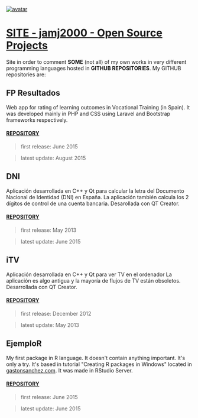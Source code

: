 [![avatar](https://avatars2.githubusercontent.com/u/2934084?v=3&s=460)](http://jamj2000.github.io)

# [SITE - jamj2000 - Open Source Projects](http://jamj2000.github.io)
Site in order to comment **SOME** (not all) of my own works in very different programming languages hosted in **GITHUB REPOSITORIES**.
My GITHUB repositories are:


## FP Resultados
Web app for rating of learning outcomes in Vocational Training (in Spain). It was developed mainly in PHP and CSS using Laravel and Bootstrap frameworks respectively.

#### [REPOSITORY](https://github.com/jamj2000/fp-resultados.git)
>first release: June 2015

>latest update: August 2015


## DNI
Aplicación desarrollada en C++ y Qt para calcular la letra del Documento Nacional de Identidad (DNI) en España.
La aplicación también calcula los 2 dígitos de control de una cuenta bancaria. Desarollada con QT Creator.

#### [REPOSITORY](https://github.com/jamj2000/dni.git)
>first release: May 2013

>latest update: June 2015 



## iTV
Aplicación desarrollada en C++ y Qt para ver TV en el ordenador
La aplicación es algo antigua y la mayoría de flujos de TV están obsoletos. Desarrollada con QT Creator.

#### [REPOSITORY](https://github.com/jamj2000/iTV.git)
>first release: December 2012

>latest update: May 2013


## EjemploR
My first package in R language. It doesn't contain anything important. It's only a try.
It's based in tutorial "Creating R packages in Windows" located in [gastonsanchez.com](http://gastonsanchez.com/teaching/). It was made in RStudio Server.

#### [REPOSITORY](https://github.com/jamj2000/ejemploR.git)
>first release: June 2015

>latest update: June 2015


